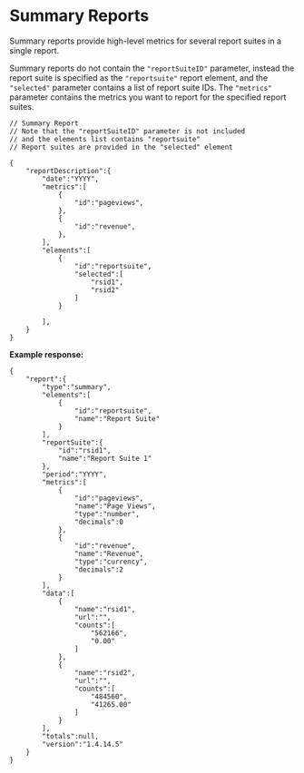 # Summary Reports

Summary reports provide high-level metrics for several report suites in a single report.

Summary reports do not contain the `"reportSuiteID"` parameter, instead the report suite is specified as the `"reportsuite"` report element, and the `"selected"` parameter contains a list of report suite IDs. The `"metrics"` parameter contains the metrics you want to report for the specified report suites.

```
// Summary Report
// Note that the "reportSuiteID" parameter is not included
// and the elements list contains "reportsuite"
// Report suites are provided in the "selected" element

{
    "reportDescription":{
        "date":"YYYY",
        "metrics":[
            {
                "id":"pageviews",
            },
            {
                "id":"revenue",
            },
        ],
        "elements":[
            {
                "id":"reportsuite",
                "selected":[
                    "rsid1",
                    "rsid2"
                ]
            }

        ],
    }
}
```

**Example response:** 

```
{
    "report":{
        "type":"summary",
        "elements":[
            {
                "id":"reportsuite",
                "name":"Report Suite"
            }
        ],
        "reportSuite":{
            "id":"rsid1",
            "name":"Report Suite 1"
        },
        "period":"YYYY",
        "metrics":[
            {
                "id":"pageviews",
                "name":"Page Views",
                "type":"number",
                "decimals":0
            },
            {
                "id":"revenue",
                "name":"Revenue",
                "type":"currency",
                "decimals":2
            }
        ],
        "data":[
            {
                "name":"rsid1",
                "url":"",
                "counts":[
                    "562166",
                    "0.00"
                ]
            },
            {
                "name":"rsid2",
                "url":"",
                "counts":[
                    "484560",
                    "41265.00"
                ]
            }
        ],
        "totals":null,
        "version":"1.4.14.5"
    }
}
```

